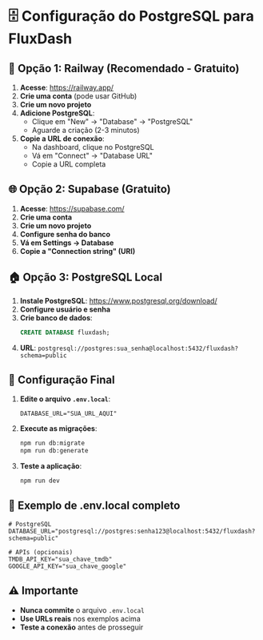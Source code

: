 # 🗄️ Configuração do PostgreSQL para FluxDash

## 🚀 Opção 1: Railway (Recomendado - Gratuito)

1. **Acesse**: https://railway.app/
2. **Crie uma conta** (pode usar GitHub)
3. **Crie um novo projeto**
4. **Adicione PostgreSQL**:
   - Clique em "New" → "Database" → "PostgreSQL"
   - Aguarde a criação (2-3 minutos)
5. **Copie a URL de conexão**:
   - Na dashboard, clique no PostgreSQL
   - Vá em "Connect" → "Database URL"
   - Copie a URL completa

## 🌐 Opção 2: Supabase (Gratuito)

1. **Acesse**: https://supabase.com/
2. **Crie uma conta**
3. **Crie um novo projeto**
4. **Configure senha do banco**
5. **Vá em Settings → Database**
6. **Copie a "Connection string" (URI)**

## 🏠 Opção 3: PostgreSQL Local

1. **Instale PostgreSQL**: https://www.postgresql.org/download/
2. **Configure usuário e senha**
3. **Crie banco de dados**:
   ```sql
   CREATE DATABASE fluxdash;
   ```
4. **URL**: `postgresql://postgres:sua_senha@localhost:5432/fluxdash?schema=public`

## 📝 Configuração Final

1. **Edite o arquivo `.env.local`**:
   ```
   DATABASE_URL="SUA_URL_AQUI"
   ```

2. **Execute as migrações**:
   ```bash
   npm run db:migrate
   npm run db:generate
   ```

3. **Teste a aplicação**:
   ```bash
   npm run dev
   ```

## 🔧 Exemplo de .env.local completo

```env
# PostgreSQL
DATABASE_URL="postgresql://postgres:senha123@localhost:5432/fluxdash?schema=public"

# APIs (opcionais)
TMDB_API_KEY="sua_chave_tmdb"
GOOGLE_API_KEY="sua_chave_google"
```

## ⚠️ Importante

- **Nunca commite** o arquivo `.env.local`
- **Use URLs reais** nos exemplos acima
- **Teste a conexão** antes de prosseguir 